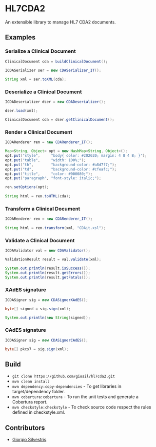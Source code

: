 # HL7CDA2

An extensible library to manage HL7 CDA2 documents.

## Examples

### Serialize a Clinical Document

```java
ClinicalDocument cda = buildClinicalDocument();

ICDASerializer ser = new CDASerializer_IT();
    
String xml = ser.toXML(cda);
```

### Deserialize a Clinical Document

```java
ICDADeserializer dser = new CDADeserializer();

dser.load(xml);

ClinicalDocument cda = dser.getClinicalDocument();
```

### Render a Clinical Document

```java
ICDARenderer ren = new CDARenderer_IT();

Map<String, Object> opt = new HashMap<String, Object>();
opt.put("style",     "body{ color: #202020; margin: 4 8 4 8; }");
opt.put("table",     "width: 100%;");
opt.put("th",        "background-color: #a8d7f7;");
opt.put("td",        "background-color: #cfeafc;");
opt.put("title",     "color: #000080;");
opt.put("paragraph", "font-style: italic;");

ren.setOptions(opt);
    
String html = ren.toHTML(cda);
```

### Transform a Clinical Document

```java
ICDARenderer ren = new CDARenderer_IT();
    
String html = ren.transform(xml, "CDAit.xsl");
```

### Validate a Clinical Document

```java
ICDAValidator val = new CDAValidator();

ValidationResult result = val.validate(xml);

System.out.println(result.isSuccess());
System.out.println(result.getErrors());
System.out.println(result.getFatals());
```

### XAdES signature

```java
ICDASigner sig = new CDASignerXAdES();

byte[] signed = sig.sign(xml);

System.out.println(new String(signed));
```

### CAdES signature

```java
ICDASigner sig = new CDASignerCAdES();

byte[] pkcs7 = sig.sign(xml);
```

## Build

- `git clone https://github.com/giosil/hl7cda2.git`
- `mvn clean install`
- `mvn dependency:copy-dependencies` - To get libraries in target/dependency folder.
- `mvn cobertura:cobertura` - To run the unit tests and generate a Cobertura report.
- `mvn checkstyle:checkstyle` - To check source code respect the rules defined in checkstyle.xml.

## Contributors

* [Giorgio Silvestris](https://github.com/giosil)
